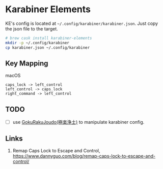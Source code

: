 # Karabiner Elements

KE's config is located at `~/.config/karabiner/karabiner.json`.
Just copy the json file to the target.


```bash
# brew cask install karabiner-elements
mkdir -p ~/.config/karabiner
cp karabiner.json ~/.config/karabiner
```

## Key Mapping
macOS

```
caps_lock -> left_control
left_control -> caps_lock
right_command -> left_control
```


## TODO
- [ ] use [GokuRakuJoudo(極楽浄土)](https://github.com/yqrashawn/GokuRakuJoudo) to manipulate karabiner config.

## Links
1. Remap Caps Lock to Escape and Control, https://www.dannyguo.com/blog/remap-caps-lock-to-escape-and-control/
